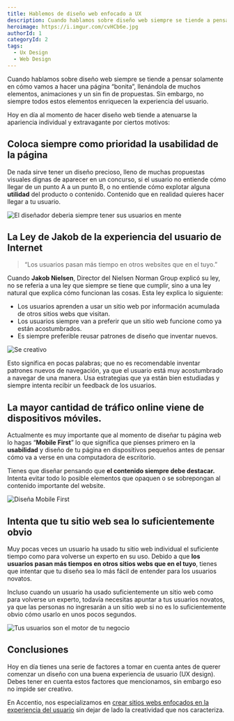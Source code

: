 ```yaml
---
title: Hablemos de diseño web enfocado a UX
description: Cuando hablamos sobre diseño web siempre se tiende a pensar solamente en cómo vamos a hacer una página “bonita”, llenándola de muchos elementos, animaciones y un sin fin de propuestas. Sin embargo, no siempre todos estos elementos enriquecen la experiencia del usuario.
heroimage: https://i.imgur.com/cvHCb6e.jpg
authorId: 1
categoryId: 2
tags:
  - Ux Design
  - Web Design
---
```



Cuando hablamos sobre diseño web siempre se tiende a pensar solamente en cómo vamos a hacer una página “bonita”, llenándola de muchos elementos, animaciones y un sin fin de propuestas. Sin embargo, no siempre todos estos elementos enriquecen la experiencia del usuario.

Hoy en día al momento de hacer diseño web tiende a atenuarse la apariencia individual y extravagante por ciertos motivos:

## Coloca siempre como prioridad la usabilidad de la página

De nada sirve tener un diseño precioso, lleno de muchas propuestas visuales dignas de aparecer en un concurso, si el usuario no entiende cómo llegar de un punto A a un punto B, o no entiende cómo explotar alguna **utilidad** del producto o contenido. Contenido que en realidad quieres hacer llegar a tu usuario.

![El diseñador deberia siempre tener sus usuarios en mente](https://i.imgur.com/SHnG2jz.jpg)

## La Ley de Jakob de la experiencia del usuario de Internet

> “Los usuarios pasan más tiempo en otros websites que en el tuyo.”

Cuando **Jakob Nielsen**, Director del Nielsen Norman Group explicó su ley, no se referia a una ley que siempre se tiene que cumplir, sino a una ley natural que explica cómo funcionan las cosas. Esta ley explica lo siguiente:

 - Los usuarios aprenden a usar un sitio web por información acumulada de otros sitios webs que visitan.
 - Los usuarios siempre van a preferir que un sitio web funcione como ya están acostumbrados.
 - Es siempre preferible reusar patrones de diseño que inventar nuevos.

![Se creativo](https://i.imgur.com/6KhCGip.jpg)

Esto significa en pocas palabras; que no es recomendable inventar patrones nuevos de navegación, ya que el usuario está muy acostumbrado a navegar de una manera. Usa estrategias que ya están bien estudiadas y siempre intenta recibir un feedback de los usuarios.

## La mayor cantidad de tráfico online viene de dispositivos móviles.

Actualmente es muy importante que al momento de diseñar tu página web lo hagas “**Mobile First**” lo que significa que pienses primero en la **usabilidad** y diseño de tu página en dispositivos pequeños antes de pensar cómo va a verse en una computadora de escritorio.

Tienes que diseñar pensando que **el contenido siempre debe destacar.** Intenta evitar todo lo posible elementos que opaquen o se sobrepongan al contenido importante del website.

![Diseña Mobile First](https://i.imgur.com/vaq83up.jpg)

## Intenta que tu sitio web sea lo suficientemente obvio

Muy pocas veces un usuario ha usado tu sitio web individual el suficiente tiempo como para volverse un experto en su uso. Debido a que **los usuarios pasan más tiempos en otros sitios webs que en el tuyo**, tienes que intentar que tu diseño sea lo más fácil de entender para los usuarios novatos.

Incluso cuando un usuario ha usado suficientemente un sitio web como para volverse un experto, todavía necesitas apuntar a tus usuarios novatos, ya que las personas no ingresarán a un sitio web si no es lo suficientemente obvio cómo usarlo en unos pocos segundos.

![Tus usuarios son el motor de tu negocio](https://i.imgur.com/2kYn0o0.jpg)

## Conclusiones

Hoy en día tienes una serie de factores a tomar en cuenta antes de querer comenzar un diseño con una buena experiencia de usuario (UX design). Debes tener en cuenta estos factores que mencionamos, sin embargo eso no impide ser creativo.  
  
En Accentio, nos especializamos en [crear sitios webs enfocados en la experiencia del usuario](https://accentiostudios.com/web-develop) sin dejar de lado la creatividad que nos caracteriza.